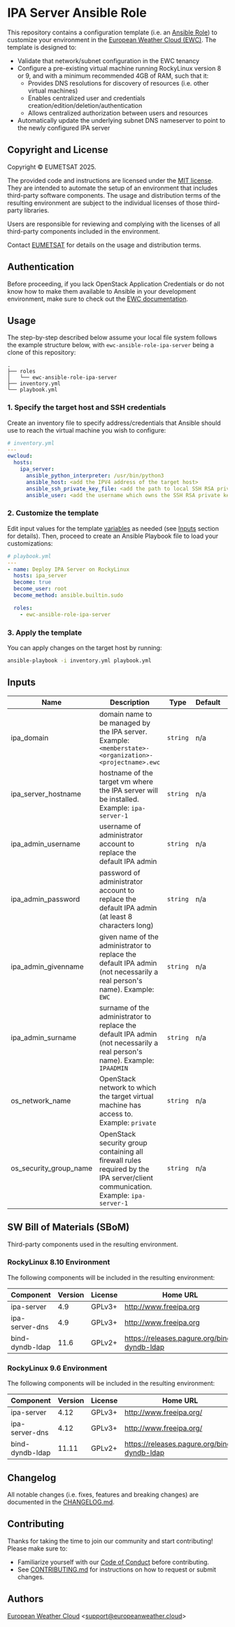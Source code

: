# IPA Server Ansible Role

This repository contains a configuration template 
(i.e. an [Ansible Role](https://docs.ansible.com/ansible/latest/playbook_guide/playbooks_reuse_roles.html)) 
to customize your environment in the
[European Weather Cloud (EWC)](https://europeanweather.cloud/).
The template is designed to:
* Validate that network/subnet configuration in the EWC tenancy
* Configure a pre-existing virtual machine running RockyLinux version 8 or 9,
and with a minimum recommended 4GB of RAM, such that it:
  * Provides DNS resolutions for discovery of resources (i.e. other virtual
  machines)
  * Enables centralized user and credentials creation/edition/deletion/authentication
  * Allows centralized authorization between users and resources
* Automatically update the underlying subnet DNS nameserver to point to the
newly configured IPA server


## Copyright and License
Copyright © EUMETSAT 2025.

The provided code and instructions are licensed under the [MIT license](./LICENSE).
They are intended to automate the setup of an environment that includes 
third-party software components.
The usage and distribution terms of the resulting environment are 
subject to the individual licenses of those third-party libraries.

Users are responsible for reviewing and complying with the licenses of
all third-party components included in the environment.

Contact [EUMETSAT](http://www.eumetsat.int) for details on the usage and distribution terms.

## Authentication

Before proceeding, if you lack OpenStack Application Credentials or do not know
how to make them available to Ansible in your development environment, make sure
to check out the 
[EWC documentation](https://confluence.ecmwf.int/display/EWCLOUDKB/EWC+-+How+to+request+Openstack+Application+Credentials).

## Usage

The step-by-step described below assume your local file system follows the 
example structure below, with `ewc-ansible-role-ipa-server` being a clone of this
repository:
```
.
├── roles
│   └── ewc-ansible-role-ipa-server
├── inventory.yml
└── playbook.yml
```

### 1. Specify the target host and SSH credentials
Create an inventory file to specify address/credentials that Ansible should use
to reach the virtual machine you wish to configure:
```yaml
# inventory.yml
---
ewcloud:
  hosts:
    ipa_server:
      ansible_python_interpreter: /usr/bin/python3
      ansible_host: <add the IPV4 address of the target host>
      ansible_ssh_private_key_file: <add the path to local SSH RSA private key file>
      ansible_user: <add the username which owns the SSH RSA private key >
```
### 2. Customize the template

Edit input values for the template [variables](./vars/main.yml) as needed (see
[Inputs](#inputs) section for details).
Then, proceed to create an Ansible Playbook file to load your customizations: 

```yaml
# playbook.yml
---
- name: Deploy IPA Server on RockyLinux
  hosts: ipa_server
  become: true
  become_user: root
  become_method: ansible.builtin.sudo

  roles:
    - ewc-ansible-role-ipa-server

```

### 3. Apply the template

You can apply changes on the target host by running:
```bash
ansible-playbook -i inventory.yml playbook.yml
```

## Inputs

| Name | Description | Type | Default | Required |
|------|-------------|------|---------|----------|
| ipa_domain | domain name to be managed by the IPA server. Example: `<memberstate>-<organization>-<projectname>.ewc` | `string` | n/a | yes |
| ipa_server_hostname | hostname of the target vm where the IPA server will be installed. Example: `ipa-server-1` | `string`| n/a | yes |
| ipa_admin_username | username of administrator account to replace the default IPA admin | `string` | n/a | yes |
| ipa_admin_password | password of administrator account to replace the default IPA admin (at least 8 characters long) | `string` | n/a | yes |
| ipa_admin_givenname | given name of the administrator to replace the default IPA admin (not necessarily a real person's name). Example: `EWC` | `string` | n/a | yes |
| ipa_admin_surname | surname of the administrator to replace the default IPA admin (not necessarily a real person's name). Example: `IPAADMIN` | `string` | n/a | yes |
| os_network_name | OpenStack network to which the target virtual machine has access to. Example: `private` | `string` | n/a | yes |
| os_security_group_name | OpenStack security group containing all firewall rules required by the IPA server/client communication. Example: `ipa-server-1`  | `string` | n/a | yes |


## SW Bill of Materials (SBoM)

Third-party components used in the resulting environment.

### RockyLinux 8.10 Environment
The following components will be included in the resulting environment:

| Component | Version | License | Home URL |
|------|---------|---------|--------------|
| ipa-server | 4.9 | GPLv3+ | http://www.freeipa.org |
| ipa-server-dns | 4.9 | GPLv3+ | http://www.freeipa.org |
| bind-dyndb-ldap | 11.6 | GPLv2+ | https://releases.pagure.org/bind-dyndb-ldap |

### RockyLinux 9.6 Environment
The following components will be included in the resulting environment:

| Component | Version | License | Home URL |
|------|---------|---------|--------------|
| ipa-server | 4.12 | GPLv3+ | http://www.freeipa.org/ |
| ipa-server-dns | 4.12 | GPLv3+ | http://www.freeipa.org/ |
| bind-dyndb-ldap | 11.11 | GPLv2+ | https://releases.pagure.org/bind-dyndb-ldap |

## Changelog
All notable changes (i.e. fixes, features and breaking changes) are documented 
in the [CHANGELOG.md](./CHANGELOG.md).

## Contributing

Thanks for taking the time to join our community and start contributing!
Please make sure to:
* Familiarize yourself with our [Code of Conduct](./CODE_OF_CONDUCT.md) before 
contributing.
* See [CONTRIBUTING.md](./CONTRIBUTING.md) for instructions on how to request 
or submit changes.

## Authors

[European Weather Cloud](http://support.europeanweather.cloud/) 
<[support@europeanweather.cloud](mailto:support@europeanweather.cloud)>
